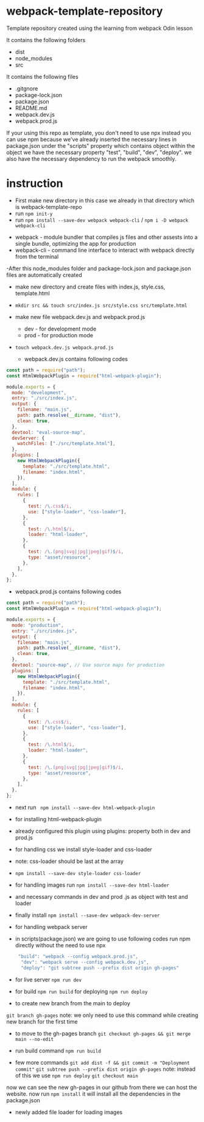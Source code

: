 # webpack-template-repository

Template repository created using the learning from webpack Odin lesson

It contains the following folders

- dist
- node_modules
- src

It contains the following files

- .gitgnore
- package-lock.json
- package.json
- README.md
- webpack.dev.js
- webpack.prod.js

If your using this repo as template, you don't need to use npx instead you can use npm because we've already inserted the necessary lines in package.json under the "scripts" property which contains object within the object we have the necessary property "test", "build", "dev", "deploy". we also have the necessary dependency to run the webpack smoothly.

# instruction

- First make new directory in this case we already in that directory which is webpack-template-repo
- run `npm init-y`
- run `npm install --save-dev webpack webpack-cli` / `npm i -D webpack webpack-cli`

* webpack - module bundler that compiles js files and other assests into a single bundle, optimizing the app for production
* webpack-cli - command line interface to interact with webpack directly from the terminal

-After this node_modules folder and package-lock.json and package.json files are automatically created

- make new directory and create files with index.js, style.css, template.html
- `mkdir src && touch src/index.js src/style.css src/template.html`
- make new file webpack.dev.js and webpack.prod.js
  - dev - for development mode
  - prod - for production mode
- `touch webpack.dev.js webpack.prod.js`

  - webpack.dev.js contains following codes

```javascript
const path = require("path");
const HtmlWebpackPlugin = require("html-webpack-plugin");

module.exports = {
  mode: "development",
  entry: "./src/index.js",
  output: {
    filename: "main.js",
    path: path.resolve(__dirname, "dist"),
    clean: true,
  },
  devtool: "eval-source-map",
  devServer: {
    watchFiles: ["./src/template.html"],
  },
  plugins: [
    new HtmlWebpackPlugin({
      template: "./src/template.html",
      filename: "index.html",
    }),
  ],
  module: {
    rules: [
      {
        test: /\.css$/i,
        use: ["style-loader", "css-loader"],
      },
      {
        test: /\.html$/i,
        loader: "html-loader",
      },
      {
        test: /\.(png|svg|jpg|jpeg|gif)$/i,
        type: "asset/resource",
      },
    ],
  },
};
```

- webpack.prod.js contains following codes

```javascript
const path = require("path");
const HtmlWebpackPlugin = require("html-webpack-plugin");

module.exports = {
  mode: "production",
  entry: "./src/index.js",
  output: {
    filename: "main.js",
    path: path.resolve(__dirname, "dist"),
    clean: true,
  },
  devtool: "source-map", // Use source maps for production
  plugins: [
    new HtmlWebpackPlugin({
      template: "./src/template.html",
      filename: "index.html",
    }),
  ],
  module: {
    rules: [
      {
        test: /\.css$/i,
        use: ["style-loader", "css-loader"],
      },
      {
        test: /\.html$/i,
        loader: "html-loader",
      },
      {
        test: /\.(png|svg|jpg|jpeg|gif)$/i,
        type: "asset/resource",
      },
    ],
  },
};

```

- next run ` npm install --save-dev html-webpack-plugin`
- for installing html-webpack-plugin
- already configured this plugin using plugins: property both in dev and prod.js
- for handling css we install style-loader and css-loader
- note: css-loader should be last at the array
- `npm install --save-dev style-loader css-loader`
- for handling images run `npm install --save-dev html-loader`
- and necessary commands in dev and prod .js as object with test and loader
- finally install `npm install --save-dev webpack-dev-server`
- for handling webpack server

- in scripts(package.json) we are going to use following codes run npm directly without the need to use npx

  ```javascript
   "build": "webpack --config webpack.prod.js",
    "dev": "webpack serve --config webpack.dev.js",
    "deploy": "git subtree push --prefix dist origin gh-pages"
  ```

- for live server
  `npm run dev`
- for build
  `npm run build`
  for deploying
  `npm run deploy`

- to create new branch from the main to deploy

`git branch gh-pages` note: we only need to use this command while creating new branch for the first time

- to move to the gh-pages branch
  `git checkout gh-pages && git merge main --no-edit`

- run build command
  `npm run build`

- few more commands
  `git add dist -f && git commit -m "Deployment commit"`
  `git subtree push --prefix dist origin gh-pages` note: instead of this we use `npm run deploy`
  `git checkout main`

now we can see the new gh-pages in our github from there we can host the website.
now run `npm install` it will install all the dependencies in the package.json

- newly added file loader for loading images
